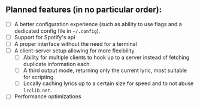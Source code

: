 ## Planned features (in no particular order):

- [ ] A better configuration experience (such as ability to use flags and a dedicated config file in `~/.config`).
- [ ] Support for Spotify's api
- [ ] A proper interface without the need for a terminal
- [ ] A client-server setup allowing for more flexibility
    - [ ] Ability for multiple clients to hook up to a server instead of fetching duplicate information each.
    - [ ] A third output mode, returning only the current lyric, most suitable for scripting.
    - [ ] Locally caching lyrics up to a certain size for speed and to not abuse `lrclib.net`.
- [ ] Performance optimizations
